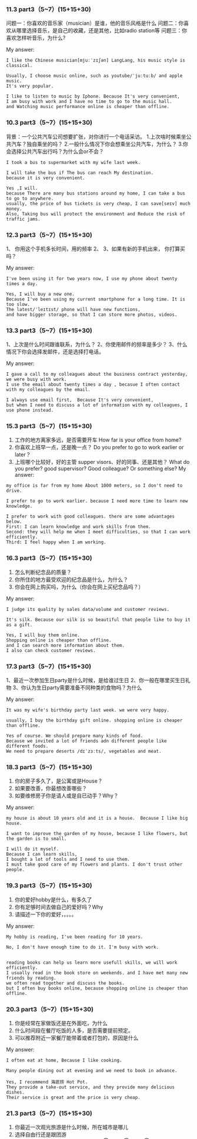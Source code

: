 
```




























































```
### 11.3	part3（5~7）(15+15+30)
问题一：你喜欢的音乐家（musician）是谁，他的音乐风格是什么
问题二：你喜欢从哪里选择音乐，是自己的收藏，还是其他，比如radio station等
问题三：你喜欢怎样听音乐，为什么?

My answer:

```
I like the Chinese musician[mjuːˈzɪʃən] LangLang, his music style is classical.

Usually, I choose music online, such as youtube/ˈjuːtuːb/ and apple music.
It's very popular.

I like to listen to music by Iphone. Because It's very convenient, 
I am busy with work and I have no time to go to the music hall.
and Watching music performance online is cheaper than offline.
```

### 10.3	part3（5~7）(15+15+30)
背景：一个公共汽车公司想要扩张，对你进行一个电话采访。
1.上次啥时候乘坐公共汽车？独自乘坐的吗？
2.一般什么情况下你会想乘坐公共汽车，为什么？
3.你会选择公共汽车出行吗？为什么会or不会？

```
I took a bus to supermarket with my wife last week.

I will take the bus if The bus can reach My destination. 
because it is very convenient.

Yes ,I will. 
because There are many bus stations around my home, I can take a bus to go to anywhere.
usually, the price of bus tickets is very cheap, I can save[seɪv] much money.
Also, Taking bus will protect the environment and Reduce the risk of traffic jams.
```

### 12.3	part3（5~7）(15+15+30)
1、	你用这个手机多长时间，用的频率
2、
3、如果有新的手机出来， 你打算买吗？

My answer:

```
I've been using it for two years now, I use my phone about twenty times a day.

Yes, I will buy a new one.
Because I've been using my current smartphone for a long time. It is too slow.
The latest/ˈleɪtɪst/ phone will have new functions,
and have bigger storage, so that I can store more photos, videos.
```


### 13.3	part3（5~7）(15+15+30)
1、上次是什么时间跟谁联系，为什么？
2、你使用邮件的频率是多少？
3、什么情况下你会选择发邮件，还是选择打电话。

My answer:

``` 
I gave a call to my colleagues about the business contract yesterday, we were busy with work.
I use the email about twenty times a day , becasue I often contact with my colleagues by the email.

I always use email first,  Because It's very convenient, 
but when I need to discuss a lot of information with my colleagues, I use phone instead.
```


### 15.3	part3（5~7）(15+15+30) 
1. 工作的地方离家多远，是否需要开车   How far is your office from home?
2. 你喜欢上班早一点，还是晚一点？  Do you prefer to go to work earlier or later？
3. 上班哪个比较好，好的主管 supper visors、好的同事、还是其他？
What do you prefer? good supervisor? Good colleague? Or something else?
My answer:

```
my office is far from my home About 1000 meters, so I don't need to drive. 

I prefer to go to work earlier. because I need more time to learn new knowledge.

I prefer to work with good colleagues. there are some advantages below.
First: I can learn knowledge and work skills from them. 
Second: they will help me when I meet difficulties, so that I can work efficiently.
Third: I feel happy when I am working.

```


### 16.3	part3（5~7）(15+15+30) 
1. 怎么判断纪念品的质量？
2. 你所住的地方最受欢迎的纪念品是什么，为什么？
3. 你会在网上购买吗，为什么（你会在网上买纪念品吗？）

My answer:

```
I judge its quality by sales data/volume and customer reviews.

It's silk. Because our silk is so beautiful that people like to buy it as a gift.

Yes, I will buy them online. 
Shopping online is cheaper than offline.
and I can search more information about them.
I also can check customer reviews.
```


### 17.3	part3（5~7）(15+15+30)
1、最近一次参加生日party是什么时候，是给谁过生日
2、你一般在哪里买生日礼物
3、你认为生日party需要准备不同种类的食物吗？为什么

My answer:

```
It was my wife's birthday party last week. we were very happy.

usually, I buy the birthday gift online. shopping online is cheaper than offline.

Yes of course. We should prepare many kinds of food.
Because we invited a lot of friends adn different people like different foods.
We need to prepare deserts /dɪˈzɜːts/, vegetables and meat.
```

### 18.3	part3（5~7）(15+15+30)
1. 你的房子多久了，是公寓或是House？
2. 如果要改善，你最想改善哪些？
3. 如要维修房子你是请人或是自已动手？Why？

My answer:

```
my house is about 10 years old and it is a house.  Because I like big house.

I want to improve the garden of my house, because I like flowers, but the garden is to small.

I will do it myself. 
Because I can learn skills,
I bought a lot of tools and I need to use them.
I must take good care of my flowers and plants. I don't trust other people.
```


### 19.3	part3（5~7）(15+15+30)
1. 你的爱好hobby是什么，有多久了
2. 你有足够时间去做自己的爱好吗？Why
3. 请描述一下你的爱好，。。。。

My answer:

```
My hobby is reading, I've been reading for 10 years.

No, I don't have enough time to do it. I'm busy with work. 


reading books can help us learn more usefull skills, we will work efficiently.
I usually read in the book store on weekends. and I have met many new friends by reading.
we often read together and discuss the books.
but I often buy books online, because shopping online is cheaper than offline.
```

### 20.3	part3（5~7）(15+15+30)
1. 你是经常在家做饭还是在外面吃，为什么
2. 什么时间段在餐厅吃饭的人多，是否需要提前预定。
3. 可以推荐附近一家餐厅能带着或者打包的，原因是什么

My answer:

```
I often eat at home, Because I like cooking.

Many people dining out at evening and we need to book in advance.

Yes, I recommend 海底捞 Hot Pot.
They provide a take-out service, and they provide many delicious dishes.
Their service is great and the price is very cheap.
```


### 21.3	part3（5~7）(15+15+30)
1.	你最近一次观光旅游是什么时候，所在城市是哪儿
2.	选择自由行还是跟团游
3.	如果去观光旅游，你认为哪个更重要。① 地点 ② 美食 ③ 专业导游
``` 
My last tour was in Nanjing last year. It is a very beautiful city.

I choose group tour, because it is cheaper and I can talk about the travel with team members.

If I go to a tour, The tour guide is the most important. 
I can get professional knowledge about the tour, 
and study many skills from the tour guide.
A Tour guide can save our time, we will have more time to enjoy the tour.
```


### 22.3	part3（5~7）(15+15+30)
1、喜欢什么topic的新闻
2、是否愿意订阅online alert，why 
3、用TV看新闻好不好，why
1、	你最感兴趣的话题是什么，为什么
2、	你会订阅获得最新的消息嘛，为什么
3、	你觉得从电视获取新闻好嘛，为什么

My answer:

```
I am interested in sport news. Because I love sports , I watch sport news everyday. 

Yes , I’d like to get online news alert, 
because  If there is any news, they will send me alert msg at once. it is very convenient.  

I think watching news on TV is not good. Because It is inconvenient, 
Nowdays, young people usually have no TV at their home, 
They use smartphones or computers a lot.
and we can't search for interesting news and send reiews by TV.
```


### 6.3	part3（5~7）(15+15+30)
1.	家乡呆了多长时间？ Where you lived before？How long did you lived there？
2.	你现在呆的地方你最喜欢什么？Do you like to live in current place？Why？
3.	如果你换了地方住，你最看重哪些点？为什么？If you want to change to another place，what is the most important？Why？

My answer:

```
My hometown is BeiJing. I had lived there for 20 years. 

I live in Nanjing now, Nanjing's public transportation is very convenient.
It also has many museums. 


If I moved to another place, convenience/kənˈviːniəns/ of life is the most important.
The place must near the subway station. that will save a lot of time and money on Commuting.
It’s better to have some supermarkets and hospitals around the new place. 
```



### 2.3 part3（5~7）(15+15+30)
1. 什么时候离开hometown去城市的？你在hometown待了多长的时间
2. 很多人离开家乡的原因是什么
3. 一生在家乡长大的人的优势是啥

My answer:

```
I lived in my hometown for 20 years. I left my hometown about ten years ago (because I need to go to college).

Many people leave/liːv/ their hometown for many reasons, such as work, education and business. 
I left my hometown for the education, there is no university in my hometown.

People who has always lived in their hometown will easy to succeed.
they live with their families, relatives and old friends, 
who will help them to solve difficulties.
and they don't need to rent or buy a house, this will make them have more money to improve themself.
```



















### 4.3	part3（5~7）(15+15+30)  已考过
1. 你上次买电脑是什么时候，为什么买？
2. 你觉得电脑最重要的是什么?
3. 你觉得电脑在线上卖的多还是线下卖的多？


My answer:

```
I bought my computer last month, because the old one was broken.

I think computers are sold more online, because shopping online is cheaper than offline.

I think the most important thing is the quality.
If the computer often broken, I can’t work efficiently, 
and many important information is store in the computer, such as my family photos, musics and films.
I can't lose them.
that is all.
```

